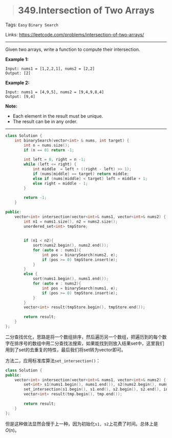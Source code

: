 > # 349.Intersection of Two Arrays

Tags: `Easy` `Binary Search`

Links: <https://leetcode.com/problems/intersection-of-two-arrays/>

---

Given two arrays, write a function to compute their intersection.

**Example 1:**

```
Input: nums1 = [1,2,2,1], nums2 = [2,2]
Output: [2]
```

**Example 2:**

```
Input: nums1 = [4,9,5], nums2 = [9,4,9,8,4]
Output: [9,4]
```

**Note:**

- Each element in the result must be unique.
- The result can be in any order.

---

```c++
class Solution {
    int binarySearch(vector<int> & nums, int target) {
        int n = nums.size();
        if (n == 0) return -1;
        
        int left = 0, right = n -1;
        while (left <= right) {
            int middle  = left + ((right - left) >> 1);
            if (nums[middle] == target) return middle;
            else if (nums[middle] < target) left = middle + 1;
            else right = middle - 1;
        }
        
        return -1;
    }
    
public:
    vector<int> intersection(vector<int>& nums1, vector<int>& nums2) {
        int n1 = nums1.size(), n2 = nums2.size();
        unordered_set<int> tmpStore;
        
        
        if (n1 < n2){
            sort(nums2.begin(), nums2.end());
            for (auto e : nums1){
                int pos = binarySearch(nums2, e);
                if (pos >= 0) tmpStore.insert(e);
            }
        } 
        else {
            sort(nums1.begin(), nums1.end());
            for (auto e : nums2){
                int pos = binarySearch(nums1, e);
                if (pos >= 0) tmpStore.insert(e);
            }
        }
        vector<int> result(tmpStore.begin(), tmpStore.end());
        
        return result;
    }
};
```

二分查找优化，思路是将一个数组排序，然后遍历另一个数组，把遍历到的每个数字在排序号的数组中用二分查找法搜索，如果能找到则放入结果set中，这里我们用到了set的去重复的特性，最后我们将set转为vector即可。



方法二，应用标准库算法`set_intersection()`：

```c++
class Solution { 
public:
    vector<int> intersection(vector<int>& nums1, vector<int>& nums2) {
        set<int> s1(nums1.begin(), nums1.end()), s2(nums2.begin(), nums2.end()), tmp;
        set_intersection(s1.begin(), s1.end(), s2.begin(), s2.end(), inserter(tmp, tmp.begin()));
        vector<int> result(tmp.begin(), tmp.end());
        
        return result;
    }
};
```

但是这种做法显然会慢于上一种，因为初始化`s1, s2`上花费了时间。总体上是$O(n)$。
